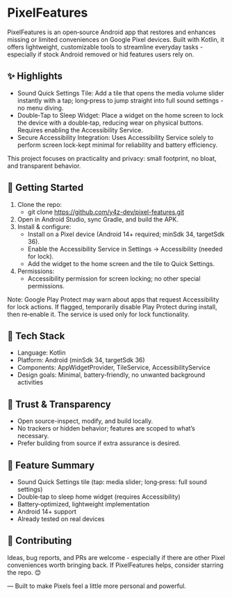 # PixelFeatures

PixelFeatures is an open‑source Android app that restores and enhances missing or limited conveniences on Google Pixel devices. Built with Kotlin, it offers lightweight, customizable tools to streamline everyday tasks - especially if stock Android removed or hid features users rely on.

## ✨ Highlights
- Sound Quick Settings Tile: Add a tile that opens the media volume slider instantly with a tap; long‑press to jump straight into full sound settings - no menu diving.
- Double‑Tap to Sleep Widget: Place a widget on the home screen to lock the device with a double‑tap, reducing wear on physical buttons. Requires enabling the Accessibility Service.
- Secure Accessibility Integration: Uses Accessibility Service solely to perform screen lock-kept minimal for reliability and battery efficiency.

This project focuses on practicality and privacy: small footprint, no bloat, and transparent behavior.

## 🚀 Getting Started
1. Clone the repo:
   - git clone https://github.com/y4z-dev/pixel-features.git
2. Open in Android Studio, sync Gradle, and build the APK.
3. Install & configure:
   - Install on a Pixel device (Android 14+ required; minSdk 34, targetSdk 36).
   - Enable the Accessibility Service in Settings → Accessibility (needed for lock).
   - Add the widget to the home screen and the tile to Quick Settings.
4. Permissions:
   - Accessibility permission for screen locking; no other special permissions.

Note: Google Play Protect may warn about apps that request Accessibility for lock actions. If flagged, temporarily disable Play Protect during install, then re‑enable it. The service is used only for lock functionality.

## 🧰 Tech Stack
- Language: Kotlin
- Platform: Android (minSdk 34, targetSdk 36)
- Components: AppWidgetProvider, TileService, AccessibilityService
- Design goals: Minimal, battery‑friendly, no unwanted background activities

## 🔐 Trust & Transparency
- Open source-inspect, modify, and build locally.
- No trackers or hidden behavior; features are scoped to what’s necessary.
- Prefer building from source if extra assurance is desired.

## 📌 Feature Summary
- Sound Quick Settings tile (tap: media slider; long‑press: full sound settings)
- Double‑tap to sleep home widget (requires Accessibility)
- Battery‑optimized, lightweight implementation
- Android 14+ support
- Already tested on real devices

## 🤝 Contributing
Ideas, bug reports, and PRs are welcome - especially if there are other Pixel conveniences worth bringing back. If PixelFeatures helps, consider starring the repo. 😊

— Built to make Pixels feel a little more personal and powerful.
